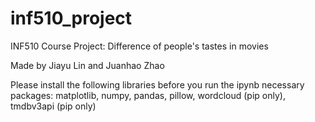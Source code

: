 # inf510_project
INF510 Course Project: Difference of people's tastes in movies

Made by Jiayu Lin and Juanhao Zhao

Please install the following libraries before you run the ipynb
necessary packages: matplotlib, numpy, pandas, pillow, wordcloud (pip only), tmdbv3api (pip only)
